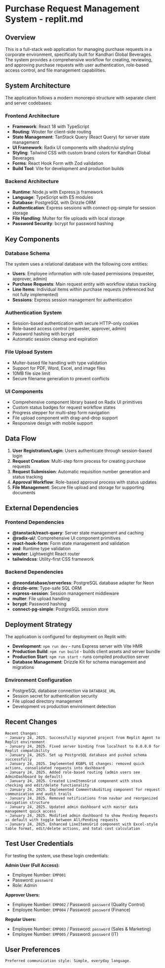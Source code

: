 # Purchase Request Management System - replit.md

## Overview

This is a full-stack web application for managing purchase requests in a corporate environment, specifically built for Kandhari Global Beverages. The system provides a comprehensive workflow for creating, reviewing, and approving purchase requests with user authentication, role-based access control, and file management capabilities.

## System Architecture

The application follows a modern monorepo structure with separate client and server codebases:

### Frontend Architecture
- **Framework**: React 18 with TypeScript
- **Routing**: Wouter for client-side routing
- **State Management**: TanStack Query (React Query) for server state management
- **UI Framework**: Radix UI components with shadcn/ui styling
- **Styling**: Tailwind CSS with custom brand colors for Kandhari Global Beverages
- **Forms**: React Hook Form with Zod validation
- **Build Tool**: Vite for development and production builds

### Backend Architecture
- **Runtime**: Node.js with Express.js framework
- **Language**: TypeScript with ES modules
- **Database**: PostgreSQL with Drizzle ORM
- **Authentication**: Express sessions with connect-pg-simple for session storage
- **File Handling**: Multer for file uploads with local storage
- **Password Security**: bcrypt for password hashing

## Key Components

### Database Schema
The system uses a relational database with the following core entities:
- **Users**: Employee information with role-based permissions (requester, approver, admin)
- **Purchase Requests**: Main request entity with workflow status tracking
- **Line Items**: Individual items within purchase requests (referenced but not fully implemented)
- **Sessions**: Express session management for authentication

### Authentication System
- Session-based authentication with secure HTTP-only cookies
- Role-based access control (requester, approver, admin)
- Password hashing with bcrypt
- Automatic session cleanup and expiration

### File Upload System
- Multer-based file handling with type validation
- Support for PDF, Word, Excel, and image files
- 10MB file size limit
- Secure filename generation to prevent conflicts

### UI Components
- Comprehensive component library based on Radix UI primitives
- Custom status badges for request workflow states
- Progress stepper for multi-step form navigation
- File upload component with drag-and-drop support
- Responsive design with mobile support

## Data Flow

1. **User Registration/Login**: Users authenticate through session-based login
2. **Request Creation**: Multi-step form process for creating purchase requests
3. **Request Submission**: Automatic requisition number generation and status tracking
4. **Approval Workflow**: Role-based approval process with status updates
5. **File Management**: Secure file upload and storage for supporting documents

## External Dependencies

### Frontend Dependencies
- **@tanstack/react-query**: Server state management and caching
- **@radix-ui/**: Comprehensive UI component primitives
- **react-hook-form**: Form state management and validation
- **zod**: Runtime type validation
- **wouter**: Lightweight React router
- **tailwindcss**: Utility-first CSS framework

### Backend Dependencies
- **@neondatabase/serverless**: PostgreSQL database adapter for Neon
- **drizzle-orm**: Type-safe SQL ORM
- **express-session**: Session management middleware
- **multer**: File upload handling
- **bcrypt**: Password hashing
- **connect-pg-simple**: PostgreSQL session store

## Deployment Strategy

The application is configured for deployment on Replit with:
- **Development**: `npm run dev` - runs Express server with Vite HMR
- **Production Build**: `npm run build` - builds client assets and server bundle
- **Production Start**: `npm run start` - runs compiled production server
- **Database Management**: Drizzle Kit for schema management and migrations

### Environment Configuration
- PostgreSQL database connection via `DATABASE_URL`
- Session secret for authentication security
- File upload directory management
- Development vs production environment detection

## Recent Changes

```
Recent Changes:
- January 24, 2025. Successfully migrated project from Replit Agent to Replit environment
- January 24, 2025. Fixed server binding from localhost to 0.0.0.0 for Replit compatibility 
- January 24, 2025. Set up PostgreSQL database and pushed schema successfully
- January 24, 2025. Implemented KGBPL UI changes: removed quick actions, consolidated requests into dashboard
- January 24, 2025. Added role-based routing (admin users see AdminDashboard by default)
- January 24, 2025. Created LineItemsGrid component with stock checking and edit/delete functionality
- January 24, 2025. Implemented CommentsAuditLog component for request communication and audit trails
- January 24, 2025. Removed notifications from navbar and reorganized navigation structure
- January 24, 2025. Updated admin dashboard with master data management quick access
- January 24, 2025. Modified admin dashboard to show Pending Requests as default with toggle between All/Pending requests
- January 24, 2025. Enhanced LineItemsGrid component with Excel-style table format, edit/delete actions, and total cost calculation
```

## Test User Credentials

For testing the system, use these login credentials:

**Admin User (Full Access):**
- Employee Number: `EMP001`
- Password: `password`
- Role: Admin

**Approver Users:**
- Employee Number: `EMP002` / Password: `password` (Quality Control)
- Employee Number: `EMP004` / Password: `password` (Finance)

**Regular Users:**
- Employee Number: `EMP003` / Password: `password` (Sales & Marketing)
- Employee Number: `EMP005` / Password: `password` (IT)

## User Preferences

```
Preferred communication style: Simple, everyday language.
```